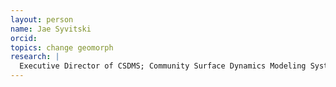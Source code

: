 ```yaml
---
layout: person
name: Jae Syvitski
orcid: 
topics: change geomorph
research: |
  Executive Director of CSDMS; Community Surface Dynamics Modeling System. Sediment transport, oceanography, marine geophysics, numerical modeling (climate-ice-water-sediment interactions)
---
```

